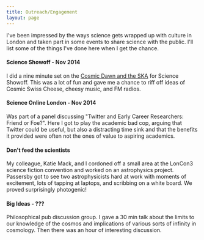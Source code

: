 ```yaml
---
title: Outreach/Engagement
layout: page
---
```


I\'ve been impressed by the ways science gets wrapped up with culture in London and taken part in some events to share science with the public. I\'ll list some of the things I\'ve done here when I get the chance.

#### Science Showoff - Nov 2014

I did a nine minute set on the [Cosmic Dawn and the SKA](talks/ScienceShowoff_pritchard.pdf) for Science Showoff. This was a lot of fun and gave me a chance to riff off ideas of Cosmic Swiss Cheese, cheesy music, and FM radios.

#### Science Online London - Nov 2014

Was part of a panel discussing \"Twitter and Early Career Researchers: Friend or Foe?\". Here I got to play the academic bad cop, arguing that Twitter could be useful, but also a distracting time sink and that the benefits it provided were often not the ones of value to aspiring academics.

#### Don\'t feed the scientists

My colleague, Katie Mack, and I cordoned off a small area at the LonCon3 science fiction convention and worked on an astrophysics project. Passersby got to see two astrophysicists hard at work with moments of excitement, lots of tapping at laptops, and scribbing on a white board. We proved surprisingly photogenic!

#### Big Ideas - ???

Philosophical pub discussion group. I gave a 30 min talk about the limits to our knowledge of the cosmos and implications of various sorts of infinity in cosmology. Then there was an hour of interesting discussion.